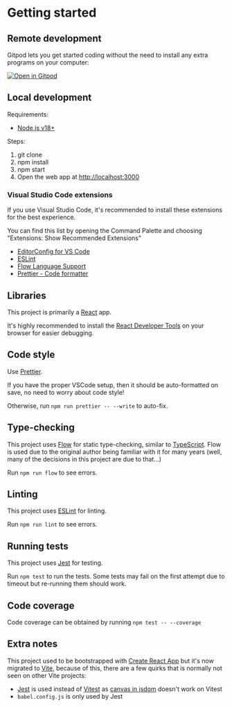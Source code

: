 # Getting started

## Remote development

Gitpod lets you get started coding without the need to install any extra programs on your computer:

[![Open in Gitpod](https://gitpod.io/button/open-in-gitpod.svg)](https://gitpod.io/#https://github.com/chicory-pizza/chicory-data)

## Local development

Requirements:

- [Node.js v18+](https://nodejs.org)

Steps:

1. git clone
2. npm install
3. npm start
4. Open the web app at <http://localhost:3000>

### Visual Studio Code extensions

If you use Visual Studio Code, it's recommended to install these extensions for the best experience.

You can find this list by opening the Command Palette and choosing "Extensions: Show Recommended Extensions"

- [EditorConfig for VS Code](https://marketplace.visualstudio.com/items?itemName=EditorConfig.EditorConfig)
- [ESLint](https://marketplace.visualstudio.com/items?itemName=dbaeumer.vscode-eslint)
- [Flow Language Support](https://marketplace.visualstudio.com/items?itemName=flowtype.flow-for-vscode)
- [Prettier - Code formatter](https://marketplace.visualstudio.com/items?itemName=esbenp.prettier-vscode)

## Libraries

This project is primarily a [React](https://react.dev) app.

It's highly recommended to install the [React Developer Tools](https://react.dev/learn/react-developer-tools) on your browser for easier debugging.

## Code style

Use [Prettier](https://prettier.io).

If you have the proper VSCode setup, then it should be auto-formatted on save, no need to worry about code style!

Otherwise, run `npm run prettier -- --write` to auto-fix.

## Type-checking

This project uses [Flow](https://flow.org) for static type-checking, similar to [TypeScript](https://www.typescriptlang.org). Flow is used due to the original author being familiar with it for many years (well, many of the decisions in this project are due to that...)

Run `npm run flow` to see errors.

## Linting

This project uses [ESLint](https://eslint.org) for linting.

Run `npm run lint` to see errors.

## Running tests

This project uses [Jest](https://jestjs.io) for testing.

Run `npm test` to run the tests. Some tests may fail on the first attempt due to timeout but re-running them should work.

## Code coverage

Code coverage can be obtained by running `npm test -- --coverage`

## Extra notes

This project used to be bootstrapped with [Create React App](https://create-react-app.dev/docs/getting-started/) but it's now migrated to [Vite](https://vitejs.dev), because of this, there are a few quirks that is normally not seen on other Vite projects:

- [Jest](https://jestjs.io) is used instead of [Vitest](https://vitest.dev) as [canvas in jsdom](https://github.com/vitest-dev/vitest/issues/740) doesn't work on Vitest
- `babel.config.js` is only used by Jest
